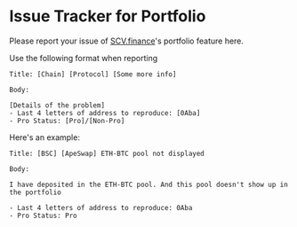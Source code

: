 # Issue Tracker for Portfolio

Please report your issue of [SCV.finance](https://scv.finance)'s portfolio feature here.

Use the following format when reporting

```
Title: [Chain] [Protocol] [Some more info]

Body:

[Details of the problem]
- Last 4 letters of address to reproduce: [0Aba]
- Pro Status: [Pro]/[Non-Pro]
```

Here's an example:

```
Title: [BSC] [ApeSwap] ETH-BTC pool not displayed

Body:

I have deposited in the ETH-BTC pool. And this pool doesn't show up in the portfolio

- Last 4 letters of address to reproduce: 0Aba
- Pro Status: Pro
```
